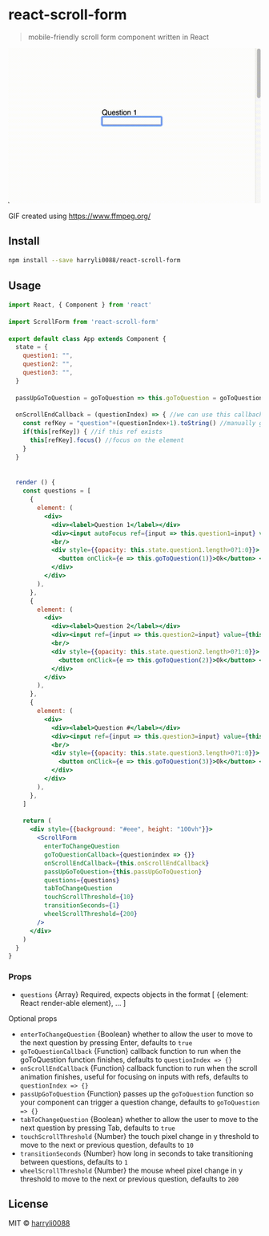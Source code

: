 # react-scroll-form
> mobile-friendly scroll form component written in React

![Demo](/example/react-scroll-form.gif)

GIF created using https://www.ffmpeg.org/

## Install

```bash
npm install --save harryli0088/react-scroll-form
```

## Usage

```jsx
import React, { Component } from 'react'

import ScrollForm from 'react-scroll-form'

export default class App extends Component {
  state = {
    question1: "",
    question2: "",
    question3: "",
  }

  passUpGoToQuestion = goToQuestion => this.goToQuestion = goToQuestion //pass up the function to go to a question

  onScrollEndCallback = (questionIndex) => { //we can use this callback to focus on an input
    const refKey = "question"+(questionIndex+1).toString() //manually get the ref key to focus on
    if(this[refKey]) { //if this ref exists
      this[refKey].focus() //focus on the element
    }
  }


  render () {
    const questions = [
      {
        element: (
          <div>
            <div><label>Question 1</label></div>
            <div><input autoFocus ref={input => this.question1=input} value={this.state.question1} onChange={e => this.setState({question1: e.target.value})}/></div>
            <br/>
            <div style={{opacity: this.state.question1.length>0?1:0}}>
              <button onClick={e => this.goToQuestion(1)}>Ok</button> <span>press Enter</span>
            </div>
          </div>
        ),
      },
      {
        element: (
          <div>
            <div><label>Question 2</label></div>
            <div><input ref={input => this.question2=input} value={this.state.question2} onChange={e => this.setState({question2: e.target.value})}/></div>
            <br/>
            <div style={{opacity: this.state.question2.length>0?1:0}}>
              <button onClick={e => this.goToQuestion(2)}>Ok</button> <span>press Enter</span>
            </div>
          </div>
        ),
      },
      {
        element: (
          <div>
            <div><label>Question #</label></div>
            <div><input ref={input => this.question3=input} value={this.state.question3} onChange={e => this.setState({question3: e.target.value})}/></div>
            <br/>
            <div style={{opacity: this.state.question3.length>0?1:0}}>
              <button onClick={e => this.goToQuestion(3)}>Ok</button> <span>press Enter</span>
            </div>
          </div>
        ),
      },
    ]

    return (
      <div style={{background: "#eee", height: "100vh"}}>
        <ScrollForm
          enterToChangeQuestion
          goToQuestionCallback={questionindex => {}}
          onScrollEndCallback={this.onScrollEndCallback}
          passUpGoToQuestion={this.passUpGoToQuestion}
          questions={questions}
          tabToChangeQuestion
          touchScrollThreshold={10}
          transitionSeconds={1}
          wheelScrollThreshold={200}
        />
      </div>
    )
  }
}

```

### Props
- `questions` {Array} Required, expects objects in the format [ {element: React render-able element}, ... ]

Optional props
- `enterToChangeQuestion` {Boolean} whether to allow the user to move to the next question by pressing Enter, defaults to `true`
- `goToQuestionCallback` {Function} callback function to run when the goToQuestion function finishes, defaults to `questionIndex => {}`
- `onScrollEndCallback` {Function} callback function to run when the scroll animation finishes, useful for focusing on inputs with refs, defaults to `questionIndex => {}`
- `passUpGoToQuestion` {Function} passes up the `goToQuestion` function so your component can trigger a question change, defaults to `goToQuestion => {}`
- `tabToChangeQuestion` {Boolean} whether to allow the user to move to the next question by pressing Tab, defaults to `true`
- `touchScrollThreshold` {Number} the touch pixel change in y threshold to move to the next or previous question, defaults to `10`
- `transitionSeconds` {Number} how long in seconds to take transitioning between questions, defaults to `1`
- `wheelScrollThreshold` {Number} the mouse wheel pixel change in y threshold to move to the next or previous question, defaults to `200`

## License

MIT © [harryli0088](https://github.com/harryli0088)

